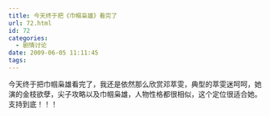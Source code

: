 ```yaml
---
title: 今天终于把《巾帼枭雄》看完了
url: 72.html
id: 72
categories:
  - 剧情讨论
date: 2009-06-05 11:11:45
tags:
---
```


今天终于把巾帼枭雄看完了，我还是依然那么欣赏邓萃雯，典型的萃雯迷呵呵，她演的金枝欲孽，尖子攻略以及巾帼枭雄，人物性格都很相似，这个定位很适合她。 支持到底！！！